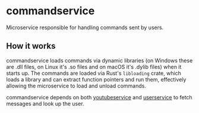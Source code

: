 # commandservice

Microservice responsible for handling commands sent by users.

## How it works

commandservice loads commands via dynamic libraries (on Windows these are .dll files, on Linux it's .so files and on macOS it's .dylib files) when it starts up. The commands are loaded via Rust's `libloading` crate, which loads a library and can extract function pointers and run them, effectively allowing the microservice to load and unload commands.

commandservice depends on both [youtubeservice](https://github.com/ByersPlusPlus/youtubeservice) and [userservice](https://github.com/ByersPlusPlus/userservice) to fetch messages and look up the user.
